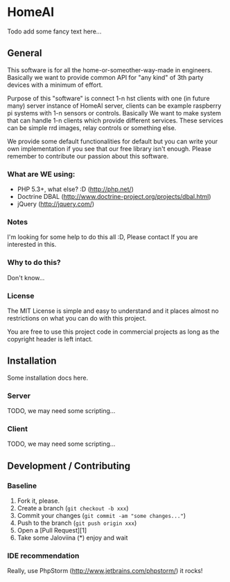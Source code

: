 HomeAI
======
Todo add some fancy text here...

General
-------
This software is for all the home-or-someother-way-made in engineers. Basically we want to provide
common API for "any kind" of 3th party devices with a minimum of effort.

Purpose of this "software" is connect 1-n hst clients with one (in future many) server instance of
HomeAI server, clients can be example raspberry pi systems with 1-n sensors or controls. Basically
We want to make system that can handle 1-n clients which provide different services. These services
can be simple rrd images, relay controls or something else.

We provide some default functionalities for default but you can write your own implementation if you
see that our free library isn't enough. Please remember to contribute our passion about this software.

### What are WE using:
- PHP 5.3+, what else? :D (http://php.net/)
- Doctrine DBAL (http://www.doctrine-project.org/projects/dbal.html)
- jQuery (http://jquery.com/)

### Notes
I'm looking for some help to do this all :D, Please contact If you are interested in this.

### Why to do this?
Don't know...

### License
The MIT License is simple and easy to understand and it places almost no restrictions on what you can do with this project.

You are free to use this project code in commercial projects as long as the copyright header is left intact.

Installation
---------------
Some installation docs here.
### Server
TODO, we may need some scripting...

### Client
TODO, we may need some scripting...

Development / Contributing
--------------------------
### Baseline
1. Fork it, please.
2. Create a branch (`git checkout -b xxx`)
3. Commit your changes (`git commit -am "some changes..."`)
4. Push to the branch (`git push origin xxx`)
5. Open a [Pull Request][1]
6. Take some Jaloviina (*) enjoy and wait

### IDE recommendation
Really, use PhpStorm (http://www.jetbrains.com/phpstorm/) it rocks!
